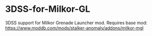 # 3DSS-for-Milkor-GL
3DSS support for Milkor Grenade Launcher mod. Requires base mod: https://www.moddb.com/mods/stalker-anomaly/addons/milkor-mgl
